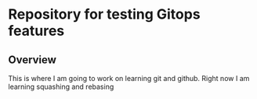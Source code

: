# Repository for testing Gitops features

## Overview

This is where I am going to work on learning git and github. Right now I am learning squashing and rebasing
